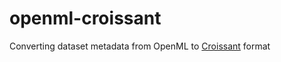 # openml-croissant
Converting dataset metadata from OpenML to [Croissant](https://github.com/mlcommons/croissant) format
